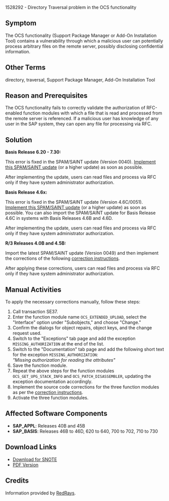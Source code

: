 1528292 - Directory Traversal problem in the OCS functionality

## Symptom

The OCS functionality (Support Package Manager or Add-On Installation Tool) contains a vulnerability through which a malicious user can potentially process arbitrary files on the remote server, possibly disclosing confidential information.

## Other Terms

directory, traversal, Support Package Manager, Add-On Installation Tool

## Reason and Prerequisites

The OCS functionality fails to correctly validate the authorization of RFC-enabled function modules with which a file that is read and processed from the remote server is referenced. If a malicious user has knowledge of any user in the SAP system, they can open any file for processing via RFC.

## Solution

**Basis Release 6.20 - 7.30:**

This error is fixed in the SPAM/SAINT update (Version 0040). [Implement this SPAM/SAINT update](https://notesdownloads.sap.com/note/0040000009064112017) (or a higher update) as soon as possible.

After implementing the update, users can read files and process via RFC only if they have system administrator authorization.

**Basis Release 4.6x:**

This error is fixed in the SPAM/SAINT update (Version 4.6C/0051). [Implement this SPAM/SAINT update](https://notesdownloads.sap.com/note/0040000009064112017) (or a higher update) as soon as possible. You can also import the SPAM/SAINT update for Basis Release 4.6C in systems with Basis Releases 4.6B and 4.6D.

After implementing the update, users can read files and process via RFC only if they have system administrator authorization.

**R/3 Releases 4.0B and 4.5B:**

Import the latest SPAM/SAINT update (Version 0049) and then implement the corrections of the following [correction instructions](https://me.sap.com/corrins/0001528292/1).

After applying these corrections, users can read files and process via RFC only if they have system administrator authorization.

## Manual Activities

To apply the necessary corrections manually, follow these steps:

1. Call transaction SE37.
2. Enter the function module name `OCS_EXTENDED_UPLOAD`, select the "Interface" option under "Subobjects," and choose "Change."
3. Confirm the dialogs for object repairs, object keys, and the change request used.
4. Switch to the "Exceptions" tab page and add the exception `MISSING_AUTHORIZATION` at the end of the list.
5. Switch to the "Documentation" tab page and add the following short text for the exception `MISSING_AUTHORIZATION`:  
   *"Missing authorization for reading the attributes"*
6. Save the function module.
7. Repeat the above steps for the function modules `OCS_GET_UPG_STACK_INFO` and `OCS_PATCH_DISASSEMBLER`, updating the exception documentation accordingly.
8. Implement the source code corrections for the three function modules as per the [correction instructions](https://me.sap.com/corrins/0001528292/1).
9. Activate the three function modules.

## Affected Software Components

- **SAP_APPL**: Releases 40B and 45B
- **SAP_BASIS**: Releases 46B to 46D, 620 to 640, 700 to 702, 710 to 730

## Download Links

- [Download for SNOTE](https://notesdownloads.sap.com/note/0040000009064112017)
- [PDF Version](https://userapps.support.sap.com/sap/support/sfm/notes/print/0001528292?language=en-US&token=48DD9F56DC919BF5330489612D95CBF0)

## Credits

Information provided by [RedRays](https://redrays.io).